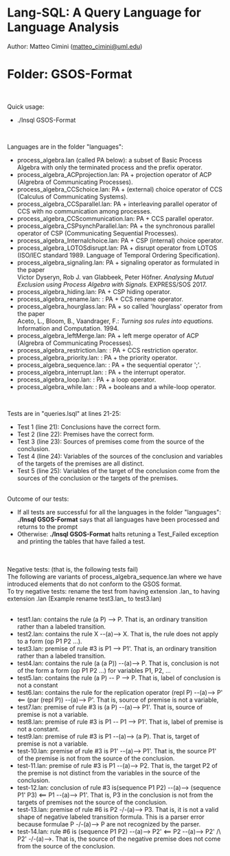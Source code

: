 # Lang-SQL: A Query Language for Language Analysis 

Author: Matteo Cimini (matteo_cimini@uml.edu)
	<br />
# <a name="instructions"></a>Folder: GSOS-Format
<br />

Quick usage: 
<br />
<ul>
<li> ./lnsql GSOS-Format <br />
</ul>
<br />

Languages are in the folder "languages": <br />
<ul>
<li> process_algebra.lan (called PA below): a subset of Basic Process Algebra with only the terminated process and the prefix operator. 
<li> process_algebra_ACPprojection.lan: PA + projection operator of ACP (Algrebra of Communicating Processes).  
<li> 	process_algebra_CCSchoice.lan: PA + (external) choice operator of CCS (Calculus of Communicating Systems).  
<li> 	process_algebra_CCSparallel.lan: PA + interleaving parallel operator of CCS with no communication among processes. 
	<li> process_algebra_CCScommunication.lan: PA + CCS parallel operator. 
	<li> process_algebra_CSPsynchParallel.lan: PA + the synchronous parallel operator of CSP (Communicating Sequential Processes). 
	<li> process_algebra_Internalchoice.lan: PA + CSP (internal) choice operator. 
	<li> process_algebra_LOTOSdisrupt.lan: PA + disrupt operator from LOTOS (ISO/IEC standard 1989. Language of Temporal Ordering Specification). 
	<li> process_algebra_signaling.lan: PA + signaling operator as formulated in the paper 
	<br>
	Victor Dyseryn, Rob J. van Glabbeek, Peter Höfner. <i>Analysing Mutual Exclusion using Process Algebra with Signals.</i> EXPRESS/SOS 2017. 
	<li> process_algebra_hiding.lan: PA + CSP hiding operator. 
	<li> process_algebra_rename.lan: : PA + CCS rename operator. 
	<li> process_algebra_hourglass.lan: PA + so called 'hourglass' operator from the paper 
	<br>
	Aceto, L., Bloom, B., Vaandrager, F.: <i>Turning sos rules into equations.</i> Information and Computation. 1994.
	<li> process_algebra_leftMerge.lan: PA + left merge operator of ACP (Algrebra of Communicating Processes).  
	<li> process_algebra_restriction.lan: : PA + CCS restriction operator. 
	<li> process_algebra_priority.lan: : PA + the priority operator. 
	<li> process_algebra_sequence.lan: : PA + the sequential operator ';'. 
	<li> process_algebra_interrupt.lan: : PA + the interrupt operator. 
	<li> process_algebra_loop.lan: : PA + a loop operator. 
	<li> process_algebra_while.lan: : PA + booleans and a while-loop operator. 
		
		
</ul>
<br />


Tests are in "queries.lsql" at lines 21-25:  <br />
<ul>
<li> Test 1 (line 21): Conclusions have the correct form.
<li> Test 2 (line 22): Premises have the correct form.
<li> Test 3 (line 23): Sources of premises come from the source of the conclusion.
<li> Test 4 (line 24): Variables of the sources of the conclusion and variables of the targets of the premises are all distinct.
<li> Test 5 (line 25): Variables of the target of the conclusion come from the sources of the conclusion or the targets of the premises.
</ul>

<br />
Outcome of our tests: 
<ul>
<li> If all tests are successful for all the languages in the folder "languages": <b>./lnsql GSOS-Format</b> says that all languages have been processed and returns to the prompt<br />
	<li> Otherwise: <b>./lnsql GSOS-Format</b> halts retuning a Test_Failed exception and printing the tables that have failed a test. 
</ul>
<br />


<br />
Negative tests: (that is, the following tests fail)  
<br />
The following are variants of process_algebra_sequence.lan where we have introduced elements that do not conform to the GSOS format. 
<br />
To try negative tests: rename the test from having extension .lan_ to having extension .lan (Example rename test3.lan_ to test3.lan)
<br />
<br />
<ul>
<li> test1.lan: contains the rule (a P) --> P. That is, an ordinary transition rather than a labeled transition.
<li> test2.lan: contains the rule X --(a)--> X. That is, the rule does not apply to a form (op P1 P2 ...).
<li> test3.lan: premise of rule #3 is P1 --> P1'. That is, an ordinary transition rather than a labeled transition.
<li> test4.lan: contains the rule (a (a P)) --(a)--> P. That is, conclusion is not of the form a form (op P1 P2 ...) for variables P1, P2, ... 
<li> test5.lan: contains the rule (a P) -- P --> P. That is, label of conclusion is not a constant
<li> test6.lan: contains the rule for the replication operator (repl P) --(a)--> P' <== (par (repl P)) --(a)--> P'. That is, source of premise is not a variable,
<li> test7.lan: premise of rule #3 is (a P) --(a)--> P1'. That is, source of premise is not a variable.
<li> test8.lan: premise of rule #3 is P1 -- P1 --> P1'. That is, label of premise is not a constant.
<li> test9.lan: premise of rule #3 is P1 --(a)--> (a P). That is, target of premise is not a variable.
<li> test-10.lan: premise of rule #3 is P1' --(a)--> P1'. That is, the source P1' of the premise is not from the source of the conclusion.
<li> test-11.lan: premise of rule #3 is P1 --(a)--> P2. That is, the target P2 of the premise is not distinct from the variables in the source of the conclusion.
<li> test-12.lan: conclusion of rule #3 is(sequence P1 P2) --(a)--> (sequence P1' P3) <== P1 --(a)--> P1'. That is, P3 in the conclusion is not from the targets of premises not the source of the conclusion. 
<li> test-13.lan: premise of rule #6 is P2 -/-(a)--> P3. That is, it is not a valid shape of negative labeled transition formula. This is a parser error because formulae P -/-(a)--> P are not recognized by the parser. 
<li> test-14.lan: rule #6 is (sequence P1 P2) --(a)--> P2' <== P2 --(a)--> P2' /\ P2' -/-(a)-->. That is, the source of the negative premise does not come from the source of the conclusion. 
</ul>	



